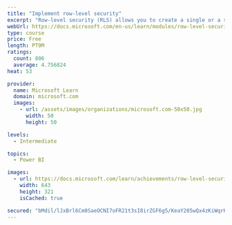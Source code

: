 ```yaml
---
title: "Implement row-level security"
excerpt: "Row-level security (RLS) allows you to create a single or a set of reports that targets data for a specific user. In this module, you will learn how to implement RLS by using either a static or dynamic method and how Microsoft Power BI simplifies testing RLS in Power BI Desktop and Power BI service."
webUrl: https://docs.microsoft.com/en-us/learn/modules/row-level-security-power-bi/
type: course
price: Free
length: PT9M
ratings:
  count: 806
  average: 4.756824
heat: 53

provider:
  name: Microsoft Learn
  domain: microsoft.com
  images:
    - url: /assets/images/organizations/microsoft.com-50x50.jpg
      width: 50
      height: 50

levels:
  - Intermediate

topics:
  - Power BI

images:
  - url: https://docs.microsoft.com/learn/achievements/row-level-security-power-bi-social.png
    width: 643
    height: 321
    isCached: true

secured: "bMdil/lJxBrl6Cm0SaeOCNI7oFR21t3sI8irZGF6g5/KeaY205wQx4zKiWqrKGIF1Rrx5h7EAfa0UWLbdMmVcVMT1w6X2u9VG+4iIBNlRBghsy70NAO721/nRx1qv7MMkDlvzaLMOErpQNHRZXUYZZEj5cPKuUVtE+usyjU1kWMlsJ4BrgmdSeFpq8cSxcNNA8bAJY6KnLyIa9O5W1MjSNyKTE5xORTJms07aJ9or3sScYX1aLkw/vzj11VTgZKjjmkDlzsJRVW7YNtjOV+WHizJ9I3x2seTRtfS0VOS25vzm/ZnwaRfBMJoVGhTneb2sCx+zZs81bxfhoS/o0HbRvlAN31zBgL+LdYMw7Ja0afZaPYiaSyh5vm4VcBUmHWlbp+M19Kgrf5bD2bNAwR+9UmPiRCc/sj1K7BTvs0ZqSQ=;6UlZSKI1hyOZ9rhmDgDV7Q=="
---
```


